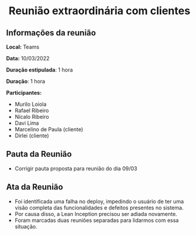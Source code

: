 <h1 style="text-align: center">Reunião extraordinária com clientes</h1>

## Informações da reunião

**Local:** Teams

**Data:** 10/03/2022

**Duração estipulada**: 1 hora

**Duração**: 1 hora

**Participantes:**
* Murilo Loiola
* Rafael Ribeiro
* Nícalo Ribeiro
* Davi Lima
* Marcelino de Paula (cliente)
* Dirlei (cliente)

## Pauta da Reunião

- Corrigir pauta proposta para reunião do dia 09/03

## Ata da Reunião

- Foi identificada uma falha no deploy, impedindo o usuário de ter uma visão completa das funcionalidades e defeitos presentes no sistema.
- Por causa disso, a Lean Inception precisou ser adiada novamente.
- Foram marcadas duas reuniões separadas para lidarmos com essa situação.